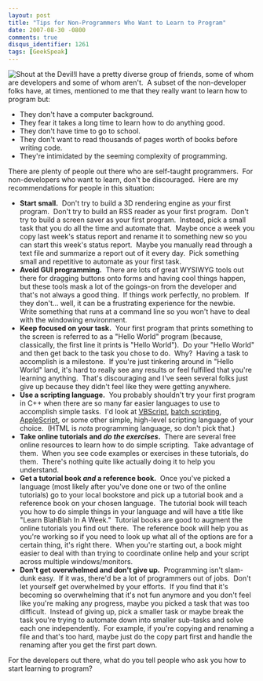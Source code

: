 ```yaml
---
layout: post
title: "Tips for Non-Programmers Who Want to Learn to Program"
date: 2007-08-30 -0800
comments: true
disqus_identifier: 1261
tags: [GeekSpeak]
---
```

![Shout at the
Devil!](https://hyqi8g.dm2304.livefilestore.com/y2pSVHUd7cRDM5zdPAtP4Ir2k-s0tITd2pcIMFZv0f8ktv6IH61Fxa8ppGDsDQkzaQ9dRE6ZT2J52dZpCFEEDKBFNmIKXHd3nis6BoIltI-kfw/20070830shoutatcomputer.jpg?psid=1)I
have a pretty diverse group of friends, some of whom are developers and
some of whom aren't.  A subset of the non-developer folks have, at
times, mentioned to me that they really want to learn how to program
but:

-   They don't have a computer background.
-   They fear it takes a long time to learn how to do anything good.
-   They don't have time to go to school.
-   They don't want to read thousands of pages worth of books before
    writing code.
-   They're intimidated by the seeming complexity of programming.

There are plenty of people out there who are self-taught programmers. 
For non-developers who want to learn, don't be discouraged.  Here are my
recommendations for people in this situation:

-   **Start small.**  Don't try to build a 3D rendering engine as your
    first program.  Don't try to build an RSS reader as your first
    program.  Don't try to build a screen saver as your first program. 
    Instead, pick a small task that you do all the time and automate
    that.  Maybe once a week you copy last week's status report
    and rename it to something new so you can start this week's status
    report.  Maybe you manually read through a text file and summarize a
    report out of it every day.  Pick something small and repetitive to
    automate as your first task.
-   **Avoid GUI programming.**  There are lots of great WYSIWYG tools
    out there for dragging buttons onto forms and having cool things
    happen, but these tools mask a lot of the goings-on from the
    developer and that's not always a good thing.  If things work
    perfectly, no problem.  If they don't... well, it can be a
    frustrating experience for the newbie.  Write something that runs at
    a command line so you won't have to deal with the windowing
    environment.
-   **Keep focused on your task.**  Your first program that prints
    something to the screen is referred to as a "Hello World" program
    (because, classically, the first line it prints is "Hello World"). 
    Do your "Hello World" and then get back to the task you chose to
    do.  Why?  Having a task to accomplish is a milestone.  If you're
    just tinkering around in "Hello World" land, it's hard to really see
    any results or feel fulfilled that you're learning anything.  That's
    discouraging and I've seen several folks just give up because they
    didn't feel like they were getting anywhere.
-   **Use a scripting language.**  You probably shouldn't try your first
    program in C++ when there are so many far easier languages to use to
    accomplish simple tasks.  I'd look at
    [VBScript](http://msdn2.microsoft.com/en-us/library/sx7b3k7y.aspx),
    [batch
    scripting](http://labmice.techtarget.com/scripting/batchfiles.htm),
    [AppleScript](http://www.apple.com/macosx/features/applescript/), or
    some other simple, high-level scripting language of your choice. 
    (HTML is *not*a programming language, so don't pick that.)
-   **Take online tutorials and *do the exercises*.**  There are several
    free online resources to learn how to do simple scripting.  Take
    advantage of them.  When you see code examples or exercises in these
    tutorials, do them.  There's nothing quite like actually doing it to
    help you understand.
-   **Get a tutorial book *and* a reference book.**  Once you've picked
    a language (most likely after you've done one or two of the online
    tutorials) go to your local bookstore and pick up a tutorial book
    and a reference book on your chosen language.  The tutorial book
    will teach you how to do simple things in your language and will
    have a title like "Learn BlahBlah In A Week."  Tutorial books are
    good to augment the online tutorials you find out there.  The
    reference book will help you as you're working so if you need to
    look up what all of the options are for a certain thing, it's right
    there.  When you're starting out, a book might easier to deal with
    than trying to coordinate online help and your script across
    multiple windows/monitors.
-   **Don't get overwhelmed and don't give up.**  Programming isn't
    slam-dunk easy.  If it was, there'd be a lot of programmers out of
    jobs.  Don't let yourself get overwhelmed by your efforts.  If you
    find that it's becoming so overwhelming that it's not fun anymore
    and you don't feel like you're making any progress, maybe you picked
    a task that was too difficult.  Instead of giving up, pick a smaller
    task or maybe break the task you're trying to automate down into
    smaller sub-tasks and solve each one independently.  For example, if
    you're copying and renaming a file and that's too hard, maybe just
    do the copy part first and handle the renaming after you get the
    first part down.

For the developers out there, what do you tell people who ask you how to
start learning to program?

